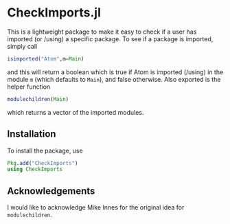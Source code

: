 # CheckImports.jl

This is a lightweight package to make it easy to check if a user has imported
(or /using) a specific package. To see if a package is imported, simply call

```julia
isimported("Atom",m=Main)
```

and this will return a boolean which is true if Atom is imported (/using) in the
module `m` (which defaults to `Main`), and false otherwise. Also exported is the
helper function

```julia
modulechildren(Main)
```

which returns a vector of the imported modules.

## Installation

To install the package, use

```julia
Pkg.add("CheckImports")
using CheckImports
```

## Acknowledgements

I would like to acknowledge Mike Innes for the original idea for `modulechildren`.
